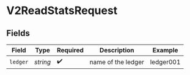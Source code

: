 # V2ReadStatsRequest


## Fields

| Field              | Type               | Required           | Description        | Example            |
| ------------------ | ------------------ | ------------------ | ------------------ | ------------------ |
| `ledger`           | *string*           | :heavy_check_mark: | name of the ledger | ledger001          |